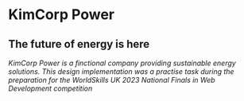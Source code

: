 # KimCorp Power
## The future of energy is here

*KimCorp Power is a finctional company providing sustainable energy solutions.*
*This design implementation was a practise task during the preparation for the WorldSkills UK 2023 National Finals in Web Development competition*
